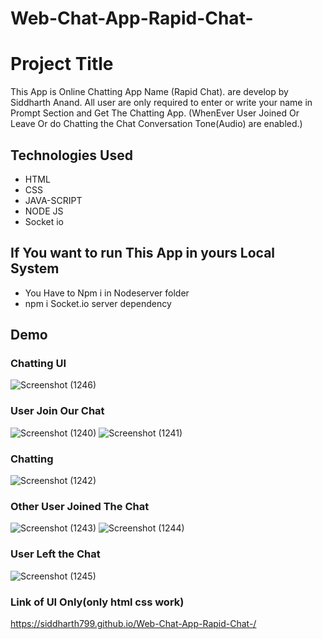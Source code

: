 # Web-Chat-App-Rapid-Chat-

# Project Title
This App is Online Chatting App Name (Rapid Chat). are develop by Siddharth Anand.
All user are only required to enter or write your name in Prompt Section and Get The Chatting App.
(WhenEver User Joined Or Leave Or do Chatting the Chat Conversation Tone(Audio) are enabled.)

## Technologies Used
- HTML
- CSS
- JAVA-SCRIPT
- NODE JS
- Socket io
## If You want to run This App in yours Local System
- You Have to Npm i in Nodeserver folder
- npm i Socket.io  server dependency
## Demo

### Chatting UI
![Screenshot (1246)](https://github.com/siddharth799/Web-Chat-App-Rapid-Chat-/assets/115414262/6ce9b616-1653-4695-9f17-17d0b4eab808)

### User Join Our Chat
![Screenshot (1240)](https://github.com/siddharth799/Web-Chat-App-Rapid-Chat-/assets/115414262/65279370-4634-4e10-8b50-11c35645c3ec)
![Screenshot (1241)](https://github.com/siddharth799/Web-Chat-App-Rapid-Chat-/assets/115414262/8d334e71-8145-4b48-88b3-86a7bfc93d37)

### Chatting
![Screenshot (1242)](https://github.com/siddharth799/Web-Chat-App-Rapid-Chat-/assets/115414262/e6a790a3-92a7-4454-86c3-5fddd7993594)

### Other User Joined The Chat
![Screenshot (1243)](https://github.com/siddharth799/Web-Chat-App-Rapid-Chat-/assets/115414262/b4a33a61-754f-42ce-9a10-c93edd699a68)
![Screenshot (1244)](https://github.com/siddharth799/Web-Chat-App-Rapid-Chat-/assets/115414262/15db6f3e-0240-425a-b701-ee240e37cdde)

### User Left the Chat
![Screenshot (1245)](https://github.com/siddharth799/Web-Chat-App-Rapid-Chat-/assets/115414262/5c55e0fc-d835-497f-a745-1013f79fc23a)

### Link of UI Only(only html css work)
 https://siddharth799.github.io/Web-Chat-App-Rapid-Chat-/


